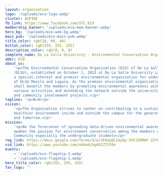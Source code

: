 ```yaml
---
layout: organization
logo: '/uploads/eco-logo.webp'
cluster: ASPIRE
fb_link: https://www.facebook.com/STC.ECO
membership_banner: '/uploads/eco-mem-banner.webp'
hero_bg: '/uploads/eco-web-bg.webp'
main_pub: '/uploads/eco-main-pub.webp'
title_color: rgb(19, 99, 40)
button_color: rgb(255, 255, 255)
description_color: rgb(0, 0, 0)
complete_name: De La Salle University - Environmental Conservation Organization
abbr: ECO
about_us:
    '<p>The Environmental Conservation Organization (ECO) of De La Salle University
    (DLSU), established on October 1, 2013 at De La Salle University Laguna. ECO is
    a special-interest and premier environmental organization for undergraduate students
    of DLSU Manila and Laguna. As the premier environmental organization of DLSU, ECO
    shall benefit the members by promoting environmental awareness within DLSU through
    various activities and extending the network outside the university through partnerships
    and community involvement projects.</p>'
tagline: '<p>N/A</p>'
vision:
    '<p>The Organization strives to center on contributing to a sustainable and
    healthier environment inside and outside the campus for the generation of today
    and tomorrow.</p>'
mission:
    '<p>Be the forerunner of spreading data-driven environmental awareness and
    awaken the passion for environment conservation among the members of the Lasallian
    Community especially the undergraduate students</p>'
reg_link: https://docs.google.com/forms/d/e/1FAIpQLSeyEp-ShFJ1RMmF-2ZYCeqqeZSWaG_aznoXPgsAt0K6OSGcuA/viewform
vid_link: https://www.youtube.com/embed/bgdUCZ75f0o
events:
    - '/uploads/eco-flagship-2.webp'
    - '/uploads/eco-flagship-1.webp'
hero_title_color: rgb(255, 255, 255)
fav_logo: ''
---
```

